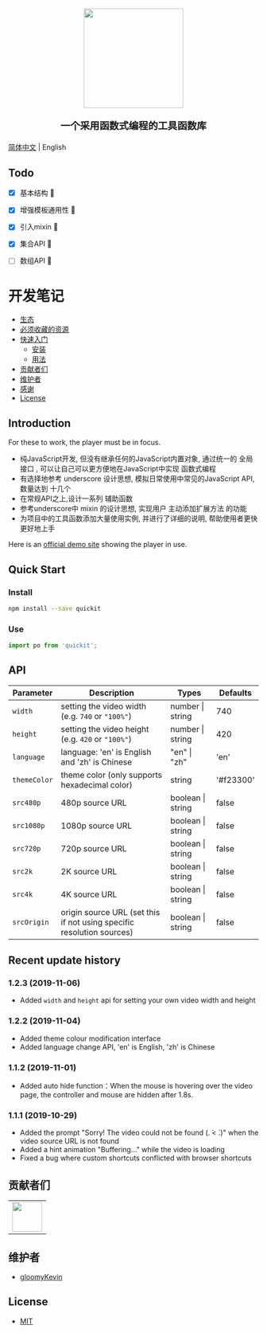 <h1 align="center">
  <img src="https://p.pstatp.com/origin/1377c0001556a16e36012" height="200" width="200"/>
  <p align="center" style="font-size: 0.7em">一个采用函数式编程的工具函数库</p>
</h1>


[简体中文](https://github.com/vortesnail/qier-player/blob/master/README-zh-Hans.md) &#124; English

## Todo
- [x] 基本结构 :dart:
- [x] 增强模板通用性 :dart:
- [x] 引入mixin :dart:
- [x] 集合API :dart:
- [ ] 数组API :dart:


# 开发笔记

- [生态](#生态)
- [必须收藏的资源](#必须收藏的资源)
- [快速入门](#快速入门)
  - [安装](#安装)
  - [用法](#用法)
- [贡献者们](#贡献者们)
- [维护者](#维护者)
- [感谢](#感谢)
- [License](#license)

## Introduction

For these to work, the player must be in focus.

- 纯JavaScript开发, 但没有继承任何的JavaScript内置对象, 通过统一的 全局接口 , 可以让自己可以更方便地在JavaScript中实现 函数式编程
-	有选择地参考 underscore 设计思想, 模拟日常使用中常见的JavaScript API, 数量达到 十几个
-	在常规API之上,设计一系列 辅助函数
-	参考underscore中 mixin 的设计思想, 实现用户 主动添加扩展方法 的功能
-	为项目中的工具函数添加大量使用实例, 并进行了详细的说明, 帮助使用者更快更好地上手


Here is an [official demo site](https://vortesnail.github.io/qier-player-demo/) showing the player in use.


## Quick Start

### Install

```bash
npm install --save quickit
```

### Use

```js
import po from 'quickit';
```

## API
| Parameter  |  Description | Types  | Defaults  |
| ------------ | ------------ | ------------ | ------------ |
| `width`  | setting the video width (e.g. `740` or `"100%"`) | number &#124; string  |  740 |
| `height`  | setting the video height (e.g. `420` or `"100%"`)  | number &#124; string  |  420 |
| `language`  | language: 'en' is English and  'zh' is Chinese  | "en" &#124; "zh"  |  'en' |
| `themeColor`  | theme color (only supports hexadecimal color)  | string  |  '#f23300' |
| `src480p`  | 480p source URL | boolean &#124; string   | false  |
| `src1080p`  |  1080p source URL | boolean &#124; string   | false  |
| `src720p`  | 720p source URL | boolean &#124; string   | false  |
| `src2k`  |  2K source URL | boolean &#124; string   | false  |
| `src4k`  |  4K source URL | boolean &#124; string   | false  |
| `srcOrigin`  |  origin source URL (set this if not using specific resolution sources) | boolean &#124; string   | false  |

## Recent update history

### 1.2.3 (2019-11-06)
- Added `width` and `height` api for setting your own video width and height

### 1.2.2 (2019-11-04)
- Added theme colour modification interface
- Added language change API, 'en' is English, 'zh' is Chinese

### 1.1.2 (2019-11-01)
-	Added auto hide function：When the mouse is hovering over the video page, the controller and mouse are hidden after 1.8s.

### 1.1.1 (2019-10-29)
- Added the prompt "Sorry! The video could not be found (. ́< ̀.)" when the video source URL is not found
- Added a hint animation "Buffering..." while the video is loading
- Fixed a bug where custom shortcuts conflicted with browser shortcuts

## 贡献者们

<table>
    <tbody>
        <tr>
            <td>
                <a target="_blank" href="https://github.com/gloomyKevin"><img width="60px" src="https://avatars1.githubusercontent.com/u/47132374?s=460&u=a4cddb370a56c1c4253607dcf5ba96b524c6a989&v=4"></a>
            </td>
        </tr>
    </tbody>
</table>

## 维护者

- [gloomyKevin](https://github.com/gloomyKevin)


## License

- [MIT](https://opensource.org/licenses/MIT)

